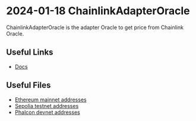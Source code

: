 # 2024-01-18 ChainlinkAdapterOracle

ChainlinkAdapterOracle is the adapter Oracle to get price from Chainlink Oracle.

## Useful Links

- [Docs](https://docs.blueberry.garden/developer-guides/contracts/spell/AggregatorOracle/)

## Useful Files

- [Ethereum mainnet addresses](./output/mainnet.json)
- [Sepolia testnet addresses](./output/sepolia.json)
- [Phalcon devnet addresses](./output/phalcon.json)
